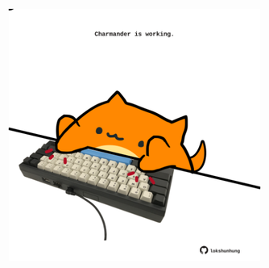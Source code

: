 <!-- built at 06/09/2023, 03:00:43 UTC -->
<p align="center">
  <img width="500" height="500" src="./ReadmeImage.svg">
</p>
